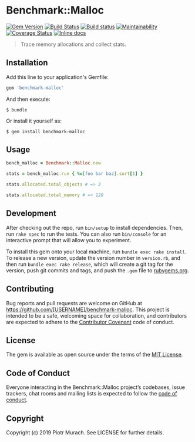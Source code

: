 # Benchmark::Malloc

[![Gem Version](https://badge.fury.io/rb/benchmark-malloc.svg)][gem]
[![Build Status](https://secure.travis-ci.org/piotrmurach/benchmark-malloc.svg?branch=master)][travis]
[![Build status](https://ci.appveyor.com/api/projects/status/cp102e33c2a7fx83?svg=true)][appveyor]
[![Maintainability](https://api.codeclimate.com/v1/badges/d8fbd4a0423fd78d8bee/maintainability)][codeclimate]
[![Coverage Status](https://coveralls.io/repos/github/piotrmurach/benchmark-malloc/badge.svg?branch=master)][coverage]
[![Inline docs](http://inch-ci.org/github/piotrmurach/benchmark-malloc.svg?branch=master)][inchpages]

[gem]: http://badge.fury.io/rb/benchmark-malloc
[travis]: http://travis-ci.org/piotrmurach/benchmark-malloc
[appveyor]: https://ci.appveyor.com/project/piotrmurach/benchmark-malloc
[codeclimate]: https://codeclimate.com/github/piotrmurach/benchmark-malloc/maintainability
[coverage]: https://coveralls.io/github/piotrmurach/benchmark-malloc?branch=master
[inchpages]: http://inch-ci.org/github/piotrmurach/benchmark-malloc

> Trace memory allocations and collect stats.

## Installation

Add this line to your application's Gemfile:

```ruby
gem 'benchmark-malloc'
```

And then execute:

    $ bundle

Or install it yourself as:

    $ gem install benchmark-malloc

## Usage

```ruby
bench_malloc = Benchmark::Malloc.new

stats = bench_malloc.run { %w[foo bar baz].sort[1] }

stats.allocated.total_objects # => 3

stats.allocated.total_memory # => 120
```

## Development

After checking out the repo, run `bin/setup` to install dependencies. Then, run `rake spec` to run the tests. You can also run `bin/console` for an interactive prompt that will allow you to experiment.

To install this gem onto your local machine, run `bundle exec rake install`. To release a new version, update the version number in `version.rb`, and then run `bundle exec rake release`, which will create a git tag for the version, push git commits and tags, and push the `.gem` file to [rubygems.org](https://rubygems.org).

## Contributing

Bug reports and pull requests are welcome on GitHub at https://github.com/[USERNAME]/benchmark-malloc. This project is intended to be a safe, welcoming space for collaboration, and contributors are expected to adhere to the [Contributor Covenant](http://contributor-covenant.org) code of conduct.

## License

The gem is available as open source under the terms of the [MIT License](https://opensource.org/licenses/MIT).

## Code of Conduct

Everyone interacting in the Benchmark::Malloc project’s codebases, issue trackers, chat rooms and mailing lists is expected to follow the [code of conduct](https://github.com/piotrmurach/benchmark-malloc/blob/master/CODE_OF_CONDUCT.md).

## Copyright

Copyright (c) 2019 Piotr Murach. See LICENSE for further details.
